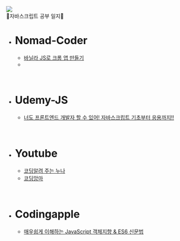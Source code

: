 <img src="https://t1.daumcdn.net/cfile/tistory/998391345E311B0804">

</br>
📗자바스크립트 공부 일지📗

</br>

- # Nomad-Coder
  -  [바닐라 JS로 크롬 앱 만들기](https://t1.daumcdn.net/cfile/tistory/998391345E311B0804)
  -  

</br>

- # Udemy-JS
  - [너도 프론트엔드 개발자 할 수 있어! 자바스크립트 기초부터 응용까지!!](https://hanium.udemy.com/course/javascript-o/learn/lecture/30710370#notes)

</br>

- # Youtube
  - [코딩알려 주는 누나](https://www.youtube.com/watch?v=TJmvuyt6tT8&t=5s)
  - [코딩앙마](https://www.youtube.com/watch?v=KF6t61yuPCY&t=4028s)

</br>

- # Codingapple
  - [매우쉽게 이해하는 JavaScript 객체지향 & ES6 신문법](https://codingapple.com/course/javascript-es6/)